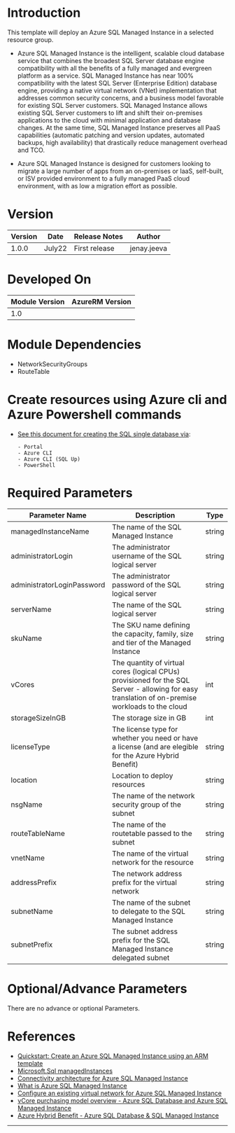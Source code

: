 # Introduction 
This template will deploy an Azure SQL Managed Instance in a selected resource group.

- Azure SQL Managed Instance is the intelligent, scalable cloud database service that combines the broadest SQL Server database engine compatibility with all the benefits of a fully managed and evergreen platform as a service. SQL Managed Instance has near 100% compatibility with the latest SQL Server (Enterprise Edition) database engine, providing a native virtual network (VNet) implementation that addresses common security concerns, and a business model favorable for existing SQL Server customers. SQL Managed Instance allows existing SQL Server customers to lift and shift their on-premises applications to the cloud with minimal application and database changes. At the same time, SQL Managed Instance preserves all PaaS capabilities (automatic patching and version updates, automated backups, high availability) that drastically reduce management overhead and TCO.

- Azure SQL Managed Instance is designed for customers looking to migrate a large number of apps from an on-premises or IaaS, self-built, or ISV provided environment to a fully managed PaaS cloud environment, with as low a migration effort as possible.
# Version
| Version | Date | Release Notes | Author |
|---|---|---|---|
| 1.0.0 | July22 | First release | jenay.jeeva |

# Developed On
| Module Version | AzureRM Version |
|---|---|
| 1.0 | |

# Module Dependencies
- NetworkSecurityGroups
- RouteTable


# Create resources using Azure cli and Azure Powershell commands 
- [See this document for creating the SQL single database via](https://docs.microsoft.com/en-us/azure/azure-sql/database/single-database-create-quickstart?view=azuresql&tabs=azure-powershell):
    ```
    - Portal
    - Azure CLI
    - Azure CLI (SQL Up)
    - PowerShell 
    ```


# Required Parameters

| Parameter Name | Description |  Type | 
|---|---|---|
| managedInstanceName | The name of the SQL Managed Instance | string |
| administratorLogin | The administrator username of the SQL logical server |  string |
| administratorLoginPassword | The administrator password of the SQL logical server |  string |
| serverName | The name of the SQL logical server |  string |
| skuName | The SKU name defining the capacity, family, size and tier of the Managed Instance | string |
| vCores | The quantity of virtual cores (logical CPUs) provisioned for the SQL Server - allowing for easy translation of on-premise workloads to the cloud | int |
| storageSizeInGB | The storage size in GB | int |
| licenseType | The license type for whether you need or have a license (and are elegible for the Azure Hybrid Benefit) | string | 
| location | Location to deploy resources |  string |
| nsgName | The name of the network security group of the subnet | string |
| routeTableName | The name of the routetable passed to the subnet | string |
| vnetName | The name of the virtual network for the resource | string |
| addressPrefix | The network address prefix for the virtual network | string |
| subnetName | The name of the subnet to delegate to the SQL Managed Instance | string |
| subnetPrefix | The subnet address prefix for the SQL Managed Instance delegated subnet | string |

# Optional/Advance Parameters
There are no advance or optional Parameters.

# References
- [Quickstart: Create an Azure SQL Managed Instance using an ARM template](https://docs.microsoft.com/en-us/azure/azure-sql/managed-instance/create-template-quickstart?view=azuresql&tabs=azure-powershell)
- [Microsoft.Sql managedInstances](https://docs.microsoft.com/en-us/azure/templates/microsoft.sql/managedinstances?pivots=deployment-language-arm-template)
- [Connectivity architecture for Azure SQL Managed Instance](https://docs.microsoft.com/en-us/azure/azure-sql/managed-instance/connectivity-architecture-overview?view=azuresql)
- [What is Azure SQL Managed Instance](https://docs.microsoft.com/en-us/azure/azure-sql/managed-instance/sql-managed-instance-paas-overview?view=azuresql)
- [Configure an existing virtual network for Azure SQL Managed Instance](https://docs.microsoft.com/en-us/azure/azure-sql/managed-instance/vnet-existing-add-subnet?view=azuresql)
- [vCore purchasing model overview - Azure SQL Database and Azure SQL Managed Instance](https://docs.microsoft.com/en-us/azure/azure-sql/database/service-tiers-vcore?view=azuresql)
- [Azure Hybrid Benefit - Azure SQL Database & SQL Managed Instance](https://docs.microsoft.com/en-us/azure/azure-sql/azure-hybrid-benefit?view=azuresql&tabs=azure-portal)
---
